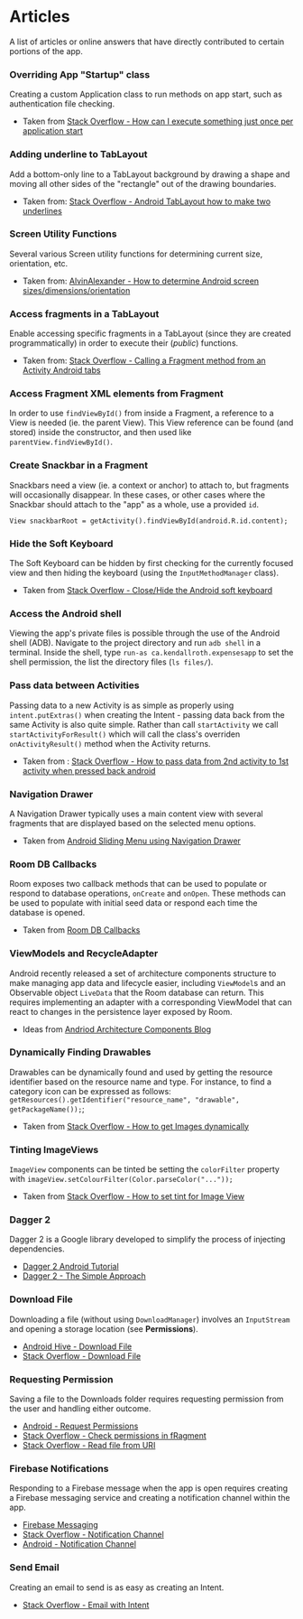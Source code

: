 # Articles

A list of articles or online answers that have directly contributed to certain portions of the app.

### Overriding App "Startup" class
Creating a custom Application class to run methods on app start, such as authentication file checking.

- Taken from [Stack Overflow - How can I execute something just once per application start](https://stackoverflow.com/questions/7360846/how-can-i-execute-something-just-once-per-application-start)

### Adding underline to TabLayout
Add a bottom-only line to a TabLayout background by drawing a shape and moving all other sides of the "rectangle" out of the drawing boundaries.

- Taken from: [Stack Overflow - Android TabLayout how to make two underlines](https://stackoverflow.com/questions/37676014/android-tablayout-how-to-make-two-underlines)

### Screen Utility Functions
 Several various Screen utility functions for determining current size, orientation, etc.

 - Taken from: [AlvinAlexander - How to determine Android screen sizes/dimensions/orientation](https://alvinalexander.com/android/how-to-determine-android-screen-size-dimensions-orientation)

### Access fragments in a TabLayout
Enable accessing specific fragments in a TabLayout (since they are created programmatically) in order to execute their (_public_) functions.

- Taken from: [Stack Overflow - Calling a Fragment method from an Activity Android tabs](https://stackoverflow.com/questions/25629042/calling-a-fragment-method-from-an-activity-android-tabs)

### Access Fragment XML elements from Fragment
In order to use `findViewById()` from inside a Fragment, a reference to a View is needed (ie. the parent View). This View reference can be found (and stored) inside the constructor, and then used like `parentView.findViewById()`.

### Create Snackbar in a Fragment
Snackbars need a view (ie. a context or anchor) to attach to, but fragments will occasionally disappear. In these cases, or other cases where the Snackbar should attach to the "app" as a whole, use a provided `id`.

```
View snackbarRoot = getActivity().findViewById(android.R.id.content);
```

### Hide the Soft Keyboard
The Soft Keyboard can be hidden by first checking for the currently focused view and then hiding the keyboard (using the `InputMethodManager` class).

- Taken from [Stack Overflow - Close/Hide the Android soft keyboard](https://stackoverflow.com/questions/1109022/close-hide-the-android-soft-keyboard)

### Access the Android shell
Viewing the app's private files is possible through the use of the Android shell (ADB). Navigate to the project directory and run `adb shell` in a terminal. Inside the shell, type `run-as ca.kendallroth.expensesapp` to set the shell permission, the list the directory files (`ls files/`).

### Pass data between Activities
Passing data to a new Activity is as simple as properly using `intent.putExtras()` when creating the Intent - passing data back from the same Activity is also quite simple. Rather than call `startActivity` we call `startActivityForResult()` which will call the class's overriden `onActivityResult()` method when the Activity returns.

- Taken from : [Stack Overflow - How to pass data from 2nd activity to 1st activity when pressed back android](https://stackoverflow.com/questions/14292398/how-to-pass-data-from-2nd-activity-to-1st-activity-when-pressed-back-android)

### Navigation Drawer
A Navigation Drawer typically uses a main content view with several fragments that are displayed based on the selected menu options.

- Taken from [Android Sliding Menu using Navigation Drawer](https://www.androidhive.info/2013/11/android-sliding-menu-using-navigation-drawer/)

### Room DB Callbacks
Room exposes two callback methods that can be used to populate or respond to database operations, `onCreate` and `onOpen`. These methods can be used to populate with initial seed data or respond each time the database is opened.

- Taken from [Room DB Callbacks](https://medium.com/@srinuraop/database-create-and-open-callbacks-in-room-7ca98c3286ab)

### ViewModels and RecycleAdapter
Android recently released a set of architecture components structure to make managing app data and lifecycle easier, including `ViewModel`s and an Observable object `LiveData` that the Room database can return. This requires implementing an adapter with a corresponding ViewModel that can react to changes in the persistence layer exposed by Room.

- Ideas from [Andriod Architecture Components Blog](http://blog.iamsuleiman.com/android-architecture-components-tutorial-room-livedata-viewmodel/)

### Dynamically Finding Drawables
Drawables can be dynamically found and used by getting the resource identifier based on the resource name and type. For instance, to find a category icon can be expressed as follows: `getResources().getIdentifier("resource_name", "drawable", getPackageName());`;

- Taken from [Stack Overflow - How to get Images dynamically](https://stackoverflow.com/questions/9156698/how-to-get-images-dynamically-from-drawable-folder)

### Tinting ImageViews
`ImageView` components can be tinted be setting the `colorFilter` property with `imageView.setColourFilter(Color.parseColor("..."));`

- Taken from [Stack Overflow - How to set tint for Image View](https://stackoverflow.com/questions/20121938/how-to-set-tint-for-an-image-view-programmatically-in-android)

### Dagger 2
Dagger 2 is a Google library developed to simplify the process of injecting dependencies.

- [Dagger 2 Android Tutorial](https://causeyourestuck.io/2017/02/18/dagger2-android-tutorial/)
- [Dagger 2 - The Simple Approach](https://android.jlelse.eu/dagger-2-the-simplest-approach-3e23502c4cab)

### Download File
Downloading a file (without using `DownloadManager`) involves an `InputStream` and opening a storage location (see **Permissions**).

- [Android Hive - Download File](https://www.androidhive.info/2012/04/android-downloading-file-by-showing-progress-bar/)
- [Stack Overflow - Download File](https://stackoverflow.com/questions/3028306/download-a-file-with-android-and-showing-the-progress-in-a-progressdialog)

### Requesting Permission
Saving a file to the Downloads folder requires requesting permission from the user and handling either outcome.

- [Android - Request Permissions](https://developer.android.com/training/permissions/requesting.html)
- [Stack Overflow - Check permissions in fRagment](https://stackoverflow.com/questions/40760625/how-to-check-permission-in-fragment)
- [Stack Overflow - Read file from URI](https://stackoverflow.com/questions/38200282/android-os-fileuriexposedexception-file-storage-emulated-0-test-txt-exposed)

### Firebase Notifications
Responding to a Firebase message when the app is open requires creating a Firebase messaging service and creating a notification channel within the app.

- [Firebase Messaging](https://firebase.google.com/docs/cloud-messaging/android/first-message?authuser=1)
- [Stack Overflow - Notification Channel](https://stackoverflow.com/questions/45462666/notificationcompat-builder-deprecated-in-android-o)
- [Android - Notification Channel](https://developer.android.com/guide/topics/ui/notifiers/notifications.html)

### Send Email
Creating an email to send is as easy as creating an Intent.

- [Stack Overflow - Email with Intent](https://stackoverflow.com/questions/2197741/how-can-i-send-emails-from-my-android-application)
